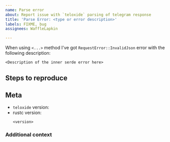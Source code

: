 ```yaml
---
name: Parse error
about: Report issue with `teloxide` parsing of telegram response
title: 'Parse Error: <type or error description>'
labels: FIXME, bug
assignees: WaffleLapkin

---
```


When using `<...>` method I've got  `RequestError::InvalidJson` error with the following description:
```text
<Description of the inner serde error here>
```

## Steps to reproduce

<!-- Steps to reproduce the issue - get the same error -->

## Meta

- `teloxide` version: <!-- (e.g.: `0.3.1`) -->
- rustc version:
  ```
  <version>
  ```
  <!-- use `rustc --version --verbose` to get it -->

### Additional context

<!-- Describe any additional context here, if needed-->
